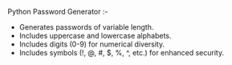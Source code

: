 Python Password Generator :-

* Generates passwords of variable length.
* Includes uppercase and lowercase alphabets.
* Includes digits (0-9) for numerical diversity.
* Includes symbols (!, @, #, $, %, ^, etc.) for enhanced security.
